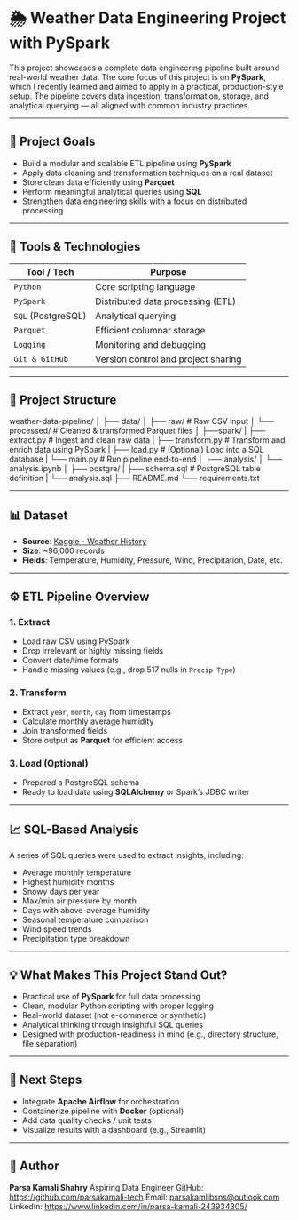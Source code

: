 # 🌦️ Weather Data Engineering Project with PySpark

This project showcases a complete data engineering pipeline built around real-world weather data. The core focus of this project is on **PySpark**, which I recently learned and aimed to apply in a practical, production-style setup. The pipeline covers data ingestion, transformation, storage, and analytical querying — all aligned with common industry practices.

---

## 🚀 Project Goals

- Build a modular and scalable ETL pipeline using **PySpark**
- Apply data cleaning and transformation techniques on a real dataset
- Store clean data efficiently using **Parquet**
- Perform meaningful analytical queries using **SQL**
- Strengthen data engineering skills with a focus on distributed processing

---

## 🧰 Tools & Technologies

| Tool / Tech       | Purpose                                      |
|-------------------|----------------------------------------------|
| `Python`          | Core scripting language                      |
| `PySpark`         | Distributed data processing (ETL)            |
| `SQL` (PostgreSQL)| Analytical querying                          |
| `Parquet`         | Efficient columnar storage                   |
| `Logging`         | Monitoring and debugging                     |
| `Git & GitHub`    | Version control and project sharing          |

---

## 📁 Project Structure

weather-data-pipeline/
│
├── data/
│ ├── raw/ # Raw CSV input
│ └── processed/ # Cleaned & transformed Parquet files
│
├──spark/
| ├── extract.py # Ingest and clean raw data
| ├── transform.py # Transform and enrich data using PySpark
| ├── load.py # (Optional) Load into a SQL database
| └── main.py # Run pipeline end-to-end
│
├── analysis/
│ └── analysis.ipynb
│
├── postgre/
| ├── schema.sql # PostgreSQL table definition
| └── analysis.sql
├── README.md
└── requirements.txt

---

## 📊 Dataset

- **Source**: [Kaggle - Weather History](https://www.kaggle.com/datasets/muthuj7/weather-dataset)
- **Size**: ~96,000 records
- **Fields**: Temperature, Humidity, Pressure, Wind, Precipitation, Date, etc.

---

## ⚙️ ETL Pipeline Overview

### 1. Extract

- Load raw CSV using PySpark
- Drop irrelevant or highly missing fields
- Convert date/time formats
- Handle missing values (e.g., drop 517 nulls in `Precip Type`)

### 2. Transform

- Extract `year`, `month`, `day` from timestamps
- Calculate monthly average humidity
- Join transformed fields
- Store output as **Parquet** for efficient access

### 3. Load (Optional)

- Prepared a PostgreSQL schema
- Ready to load data using **SQLAlchemy** or Spark’s JDBC writer

---

## 📈 SQL-Based Analysis

A series of SQL queries were used to extract insights, including:

- Average monthly temperature
- Highest humidity months
- Snowy days per year
- Max/min air pressure by month
- Days with above-average humidity
- Seasonal temperature comparison
- Wind speed trends
- Precipitation type breakdown

---

## 💡 What Makes This Project Stand Out?

- Practical use of **PySpark** for full data processing
- Clean, modular Python scripting with proper logging
- Real-world dataset (not e-commerce or synthetic)
- Analytical thinking through insightful SQL queries
- Designed with production-readiness in mind (e.g., directory structure, file separation)

---

## 📌 Next Steps

- Integrate **Apache Airflow** for orchestration
- Containerize pipeline with **Docker** (optional)
- Add data quality checks / unit tests
- Visualize results with a dashboard (e.g., Streamlit)

---

## 👤 Author

**Parsa Kamali Shahry**
Aspiring Data Engineer
GitHub: https://github.com/parsakamali-tech
Email: parsakamlibsns@outlook.com
LinkedIn: https://www.linkedin.com/in/parsa-kamali-243934305/
